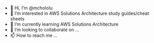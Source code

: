 - 👋 Hi, I’m @mchololu
- 👀 I’m interested in AWS Solutions Architecture study guides/cheat sheets
- 🌱 I’m currently learning AWS Solutions Architecture
- 💞️ I’m looking to collaborate on ...
- 📫 How to reach me ...

<!---
mchololu/mchololu is a ✨ special ✨ repository because its `README.md` (this file) appears on your GitHub profile.
You can click the Preview link to take a look at your changes.
--->
